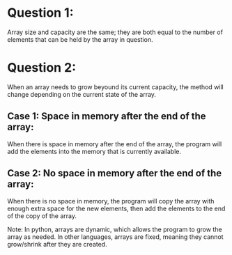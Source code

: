 # Question 1:
Array size and capacity are the same; they are both equal to the number of elements that can be held by the array in question.
# Question 2:
When an array needs to grow beyound its current capacity, the method will change depending on the current state of the array.
## Case 1: Space in memory after the end of the array:
When there is space in memory after the end of the array, the program will add the elements into the memory that is currently available.
## Case 2: No space in memory after the end of the array:
When there is no space in memory, the program will copy the array with enough extra space for the new elements, then add the elements to the end of the copy of the array.

Note: In python, arrays are dynamic, which allows the program to grow the array as needed. In other languages, arrays are fixed, meaning they cannot grow/shrink after they are created.
